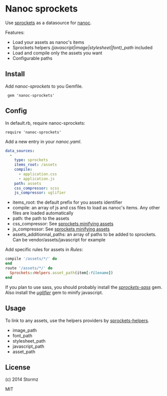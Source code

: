 # Nanoc sprockets

Use [sprockets][] as a datasource for [nanoc][].

Features:

* Load your assets as nanoc's items
* Sprockets helpers *(javascript|image|stylesheet|font)_path* included
* Load and compile only the assets you want
* Configurable paths

## Install

Add *nanoc-sprockets* to you Gemfile.

     gem 'nanoc-sprockets'

## Config

In default.rb, require nanoc-sprockets:

    require 'nanoc-sprockets'

Add a new entry in your *nanoc.yaml*.

```yaml
data_sources:
  -
    type: sprockets
    items_root: /assets
    compile:
      - application.css
      - application.js
    path: assets
    css_compressor: scss
    js_compressor: uglifier
```

* items_root: the default prefix for you assets identifier
* compile: an array of js and css files to load as nanoc's items. Any other files are loaded automatically
* path: the path to the assets
* css_compressor: See [sprockets minifying assets][sprockets-minify-assets]
* js_compressor: See [sprockets minifying assets][sprockets-minify-assets]
* assets_additionnal_paths: an array of paths to be added to sprockets. Can be vendor/assets/javascript for example

Add specific rules for assets in *Rules*:

```ruby
compile '/assets/*/' do
end
route '/assets/*/' do
  Sprockets::Helpers.asset_path(item[:filename])
end
```

If you plan to use sass, you should probably install the *[sprockets-sass][]* gem. Also install the *[uglifier][]* gem to minify javascript.

## Usage

To link to any assets, use the helpers providers by [sprockets-helpers][].

* image_path
* font_path
* stylesheet_path
* javascript_path
* asset_path

## License

(c) 2014 Stormz

MIT

[sprockets]: https://github.com/sstephenson/sprockets-minify-assets
[nanoc]: http://nanoc.ws/
[sprockets-minify-assets]: https://github.com/sstephenson/sprockets#minifying-assets
[sprockets-sass]: https://github.com/petebrowne/sprockets-sass/
[sprockets-helpers]: https://github.com/petebrowne/sprockets-helpers
[uglifier]: https://github.com/lautis/uglifier
